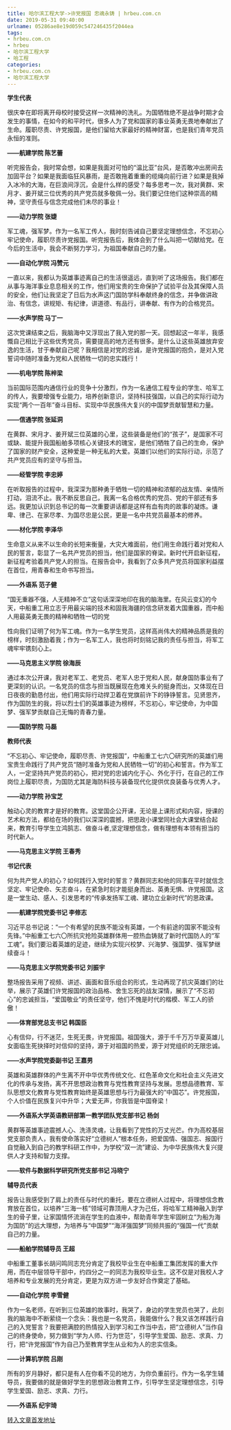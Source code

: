 ```yaml
---
title: 哈尔滨工程大学->许党报国 忠魂永铸 | hrbeu.com.cn
date: 2019-05-31 09:40:00
urlname: 05286ae8e19d059c547246435f2044ea
tags: 
- hrbeu.com.cn
- hrbeu
- 哈尔滨工程大学
- 哈工程
categories:
- hrbeu.com.cn
- 哈尔滨工程大学
---
```



**学生代表**

很庆幸在即将离开母校时接受这样一次精神的洗礼。为国牺牲绝不是战争时期才会发生的事情，在如今的和平时代，很多人为了党和国家的事业英勇无畏地奉献出了生命。履职尽责、许党报国，是他们留给大家最好的精神财富，也是我们青年党员永恒的准则。

**——航建学院 陈艺蕾**

听完报告会，我时常会想，如果是我面对可怕的“温比亚”台风，是否敢冲出房间去加固平台？如果是我面临狂风暴雨，是否敢拖着重重的缆绳向前行进？如果是我掉入冰冷的大海，在巨浪间浮沉，会是什么样的感受？每多思考一次，我对黄群、宋月才、姜开斌三位优秀的共产党员就多敬佩一分。我们要记住他们这种崇高的精神，坚守责任与信念完成他们未尽的事业！

**——动力学院 张婕**

军工魂，强军梦。作为一名军工传人，我时刻告诫自己要坚定理想信念，不忘初心牢记使命，履职尽责许党报国。听完报告后，我体会到了什么叫把一切献给党。在今后的生活中，我会不断努力学习，为祖国奉献自己的力量。

**——自动化学院 冯赞元**

一直以来，我都认为英雄事迹离自己的生活很遥远，直到听了这场报告。我们都在从事与海洋事业息息相关的工作，他们用宝贵的生命保护了试验平台及其保障人员的安全，他们让我坚定了日后为水声这门国防学科奉献终身的信念，并争做讲政治、有信念，讲规矩、有纪律，讲道德、有品行，讲奉献、有作为的合格党员。

**——水声学院 马丁一**

这次党课结束之后，我脑海中又浮现出了我入党的那一天。回想起这一年半，我感慨自己相比于这些优秀党员，需要提高的地方还有很多。是什么让这些英雄放弃安逸的生活，甘于奉献自己呢？我相信是对党的忠诚，是许党报国的抱负，是对入党誓词中随时准备为党和人民牺牲一切的忠实践行！

**——机电学院 陈梓梁**

当前国际范围内通信行业的竞争十分激烈，作为一名通信工程专业的学生、哈军工的传人，我要增强专业能力，培养创新意识，坚持科技强国，以自己的实际行动为实现“两个一百年”奋斗目标、实现中华民族伟大复兴的中国梦贡献智慧和力量。

**——信通学院 张延洞**

在黄群、宋月才、姜开斌三位英雄的心里，这些装备是他们的“孩子”，是国家不可或缺、能提升我国船舶多项核心关键技术的瑰宝，是他们牺牲了自己的生命，保护了国家的财产安全，这种爱是一种无私的大爱。英雄们以他们的实际行动，示范了共产党员应有的坚守与担当。

**——经管学院 李忠婷**

在听取报告的过程中，我深深为那种勇于牺牲一切的精神和浓郁的战友情、亲情所打动，泪流不止。我不断反思自己，我离一名合格优秀的党员、党的干部还有多远。我更加认识到总书记的每一次重要讲话都是这样有血有肉的故事的凝炼。谦卑、律己、在家尽孝、为国尽忠是公民，更是一名中共党员最基本的修养。

**——材化学院 李泽华**

生命意义从来不以生命的长短来衡量，大灾大难面前，他们用生命践行着对党和人民的誓言，彰显了一名共产党员的担当，他们是国家的脊梁。新时代开启新征程，新征程考验着共产党人的担当。在报告会中，我看到了众多共产党员将国家利益摆在首位，用青春和生命书写担当。

**——外语系 范子健**

“国无重器不强，人无精神不立”这句话深深地印在我的脑海里。在风云变幻的今天，中船重工用立志于用最尖端的技术和固我海疆的信念研发着大国重器，而中船人用最英勇无畏的精神和牺牲一切的党

性向我们证明了何为军工魂。作为一名学生党员，这样高尚伟大的精神品质是我的榜样，时刻激励着我；作为一名军工人，我也将时刻铭记我的责任与担当，将军工魂牢牢镌刻心上。

**——马克思主义学院 徐海辰**

通过本次公开课，我对老军工、老党员、老军人忠于党和人民，献身国防事业有了更深刻的认识。一名党员的信念与担当既展现在危难关头的挺身而出，又体现在日日夜夜的勤恳付出，他们用实际行动捍卫着在党旗前许下的铮铮誓言。见贤思齐，作为国防生的我，将以烈士们的英雄事迹为榜样，不忘初心，牢记使命，为中国梦、强军梦贡献自己无悔的青春力量。

**——国防学院 马磊**

**教师代表**

“不忘初心、牢记使命，履职尽责、许党报国”，中船重工七六〇研究所的英雄们用宝贵生命践行了共产党员“随时准备为党和人民牺牲一切”的初心和誓言。作为军工人，一定坚持共产党员的初心，把对党的忠诚内化于心、外化于行，在自己的工作岗位上履职尽责，为国防尤其是海防科技与装备现代化提供优良装备与优秀人才。

**——动力学院 孙宝芝**

触动心灵的教育才是好的教育。这堂国企公开课，无论是上课形式和内容，授课的艺术和方法，都给在场的我们以深深的震撼，把思政小课堂同社会大课堂结合起来，教育引导学生立鸿鹄志、做奋斗者,坚定理想信念，做有理想有本领有担当的时代新人。

**——马克思主义学院 王春秀**

**书记代表**

何为共产党人的初心？如何践行入党时的誓言？黄群同志和他的同事在平时就信念坚定、牢记使命、矢志奋斗，在紧急时刻才能挺身而出、英勇无惧、许党报国。这是一堂生动、感人、引发思考的“传承发扬军工魂、建功立业新时代”的思政课。

**——航建学院党委书记 李修志**

习近平总书记说：“一个有希望的民族不能没有英雄，一个有前途的国家不能没有先锋。”中船重工七六〇所抗灾抢险英雄群体用一腔热血铸就了新时代国防人的“军工魂”。我们要沿着英雄的足迹，继续为实现兴校梦、兴海梦、强国梦、强军梦继续奋斗！

**——马克思主义学院党委书记 刘振宇**

整场报告采用了视频、讲述、画面和音乐组合的形式，生动再现了抗灾英雄们的壮举，展示了英雄们许党报国的政治品格、舍生忘死的战友深情，展示了“不忘初心”的忠诚担当，“爱国敬业”的责任坚守，他们不愧是时代的楷模、军工人的骄傲！

**——体育部党总支书记 韩国臣**

心有信仰，行不迷茫，生死无畏，许党报国。祖国强大，源于千千万万华夏英雄儿女面临生死抉择时对信仰的坚持，源于对祖国的热爱，源于对党组织的无限忠诚。

**——水声学院党委副书记 王嘉男**

英雄和英雄群体的产生离不开中华优秀传统文化、红色革命文化和社会主义先进文化的传承与发扬，离不开思想政治教育与党性教育坚持与发展。思想品德教育、军队思想文化教育与党性教育始终是英雄思想与行为最强大的“中国芯”。许党报国，个人价值在民族复兴中升华；大爱无声，你我皆是中国脊梁！

**——外语系大学英语教研部第一教学团队党支部书记 杨剑**

黄群等英雄事迹震撼人心、洗涤灵魂，让我看到了党性的万丈光芒。作为高校基层党支部负责人，我有使命落实好“立德树人”根本任务，把爱国情、强国志、报国行自觉融入到自己的教学科研工作中，为学校“双一流”建设、为中华民族伟大复兴提供人才支持和智力支撑。

**——软件与数据科学研究所党支部书记 冯晓宁**

**辅导员代表**

报告让我感受到了肩上的责任与时代的重托，要在立德树人过程中，将理想信念教育放在首位，以培养“三海一核”领域可靠顶用人才为己任，将哈军工精神融入到学生的骨子里，让家国情怀流淌在学生的血液中，帮助青年学生牢固树立“为船为海为国防”的远大理想，为培养与“中国梦”“海洋强国梦”同频共振的“强国一代”贡献自己的力量。

**——船舶学院辅导员 王超**

中船重工董事长胡问鸣同志充分肯定了我校毕业生在中船重工集团发挥的重大作用，而在中层领导干部中，约四分之一的同志为我校毕业生。这不仅是对我校人才培养和专业发展的充分肯定，更是为双方进一步友好合作奠定了基础。

**——自动化学院 李雪健**

作为一名老师，在听到三位英雄的故事时，我哭了，身边的学生党员也哭了，此刻我的脑海中不断萦绕一个念头：我也是一名党员，我能做什么？我又该怎样践行自己的入党誓言？我要把满腔的热情投入到学习和工作当中去，把“立德树人”当作自己的终身使命，努力做到“学为人师、行为世范”，引导学生爱国、励志、求真、力行，把“许党报国”作为自己乃至教育学生从业和为人的忠实信条。

**——计算机学院 吕刚**

所有的岁月静好，都只是有人在你看不见的地方，为你负重前行。作为一名学生辅导员，我要做的就是做好学生的思想政治教育工作，引导学生坚定理想信念，引导学生爱国、励志、求真、力行。

**——外语系 纪宇琦**





[转入文章首发地址](http://gongxue.cn/news/2019/201905/news_195625.html)